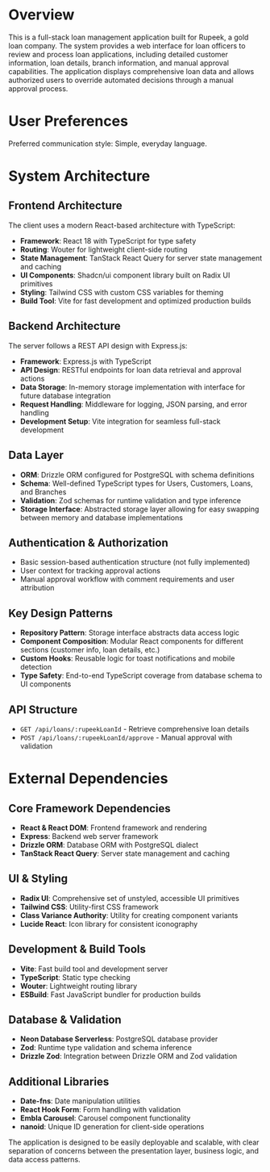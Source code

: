 # Overview

This is a full-stack loan management application built for Rupeek, a gold loan company. The system provides a web interface for loan officers to review and process loan applications, including detailed customer information, loan details, branch information, and manual approval capabilities. The application displays comprehensive loan data and allows authorized users to override automated decisions through a manual approval process.

# User Preferences

Preferred communication style: Simple, everyday language.

# System Architecture

## Frontend Architecture
The client uses a modern React-based architecture with TypeScript:
- **Framework**: React 18 with TypeScript for type safety
- **Routing**: Wouter for lightweight client-side routing
- **State Management**: TanStack React Query for server state management and caching
- **UI Components**: Shadcn/ui component library built on Radix UI primitives
- **Styling**: Tailwind CSS with custom CSS variables for theming
- **Build Tool**: Vite for fast development and optimized production builds

## Backend Architecture
The server follows a REST API design with Express.js:
- **Framework**: Express.js with TypeScript
- **API Design**: RESTful endpoints for loan data retrieval and approval actions
- **Data Storage**: In-memory storage implementation with interface for future database integration
- **Request Handling**: Middleware for logging, JSON parsing, and error handling
- **Development Setup**: Vite integration for seamless full-stack development

## Data Layer
- **ORM**: Drizzle ORM configured for PostgreSQL with schema definitions
- **Schema**: Well-defined TypeScript types for Users, Customers, Loans, and Branches
- **Validation**: Zod schemas for runtime validation and type inference
- **Storage Interface**: Abstracted storage layer allowing for easy swapping between memory and database implementations

## Authentication & Authorization
- Basic session-based authentication structure (not fully implemented)
- User context for tracking approval actions
- Manual approval workflow with comment requirements and user attribution

## Key Design Patterns
- **Repository Pattern**: Storage interface abstracts data access logic
- **Component Composition**: Modular React components for different sections (customer info, loan details, etc.)
- **Custom Hooks**: Reusable logic for toast notifications and mobile detection
- **Type Safety**: End-to-end TypeScript coverage from database schema to UI components

## API Structure
- `GET /api/loans/:rupeekLoanId` - Retrieve comprehensive loan details
- `POST /api/loans/:rupeekLoanId/approve` - Manual approval with validation

# External Dependencies

## Core Framework Dependencies
- **React & React DOM**: Frontend framework and rendering
- **Express**: Backend web server framework
- **Drizzle ORM**: Database ORM with PostgreSQL dialect
- **TanStack React Query**: Server state management and caching

## UI & Styling
- **Radix UI**: Comprehensive set of unstyled, accessible UI primitives
- **Tailwind CSS**: Utility-first CSS framework
- **Class Variance Authority**: Utility for creating component variants
- **Lucide React**: Icon library for consistent iconography

## Development & Build Tools
- **Vite**: Fast build tool and development server
- **TypeScript**: Static type checking
- **Wouter**: Lightweight routing library
- **ESBuild**: Fast JavaScript bundler for production builds

## Database & Validation
- **Neon Database Serverless**: PostgreSQL database provider
- **Zod**: Runtime type validation and schema inference
- **Drizzle Zod**: Integration between Drizzle ORM and Zod validation

## Additional Libraries
- **Date-fns**: Date manipulation utilities
- **React Hook Form**: Form handling with validation
- **Embla Carousel**: Carousel component functionality
- **nanoid**: Unique ID generation for client-side operations

The application is designed to be easily deployable and scalable, with clear separation of concerns between the presentation layer, business logic, and data access patterns.